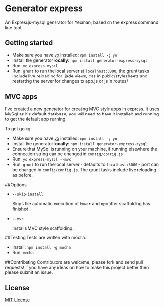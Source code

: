 # Generator express
An Expressjs-mysql generator for Yeoman, based on the express command line tool.

## Getting started
- Make sure you have [yo](https://github.com/yeoman/yo) installed:
    `npm install -g yo`
- Install the generator **locally**: `npm install generator-express-mysql`
- Run: `yo express-mysql`
- Run: `grunt` to run the local server at `localhost:3000`, the grunt tasks include live reloading for .jade views, css in public/stylesheets and restarting the server for changes to app.js or js in routes/

## MVC apps
I've created a new generator for creating MVC style apps in express. It uses MySql as it's default database, you will need to have it installed and running to get the default app running.

To get going:

- Make sure you have [yo](https://github.com/yeoman/yo) installed:
    `npm install -g yo`
- Install the generator **locally**: `npm install generator-express-mysql`
- Ensure that MySql is running on your machine, if running elsewhere the connection string can be changed in `config/config.js`
- Run: `yo express-mysql --mvc`
- Run: `grunt` to run the local server - defaults to `localhost:3000` - port can be changed in `config/config.js`. The grunt tasks include live reloading as before.

##Options

- `--skip-install`

  Skips the automatic execution of `bower` and `npm` after
  scaffolding has finished.

- `--mvc`

  Installs MVC style scaffolding.

##Testing
Tests are written with mocha.
- Install: `npm install -g mocha`
- Run: `mocha`

##Contributing
Contributors are welcome, please fork and send pull requests! If you have any ideas on how to make this project better then please submit an issue.

## License
[MIT License](http://en.wikipedia.org/wiki/MIT_License)
